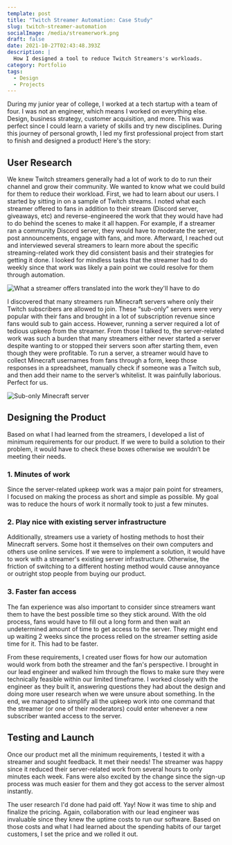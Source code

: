 ```yaml
---
template: post
title: "Twitch Streamer Automation: Case Study"
slug: twitch-streamer-automation
socialImage: /media/streamerwork.png
draft: false
date: 2021-10-27T02:43:48.393Z
description: |
  How I designed a tool to reduce Twitch Streamers's workloads.
category: Portfolio
tags:
  - Design
  - Projects
---
```

During my junior year of college, I worked at a tech startup with a team of four. I was not an engineer, which means I worked on everything else.  Design, business strategy, customer acquisition, and more. This was perfect since I could learn a variety of skills and try new disciplines. During this journey of personal growth, I led my first professional project from start to finish and designed a product! Here's the story:

## User Research

We knew Twitch streamers generally had a lot of work to do to run their channel and grow their community. We wanted to know what we could build for them to reduce their workload. First, we had to learn about our users. I started by sitting in on a sample of Twitch streams. I noted what each streamer offered to fans in addition to their stream (Discord server, giveaways, etc) and reverse-engineered the work that they would have had to do behind the scenes to make it all happen. For example, if a streamer ran a community Discord server, they would have to moderate the server, post announcements, engage with fans, and more. Afterward, I reached out and interviewed several streamers to learn more about the specific streaming-related work they did consistent basis and their strategies for getting it done. I looked for mindless tasks that the streamer had to do weekly since that work was likely a pain point we could resolve for them through automation.

![What a streamer offers translated into the work they'll have to do](/media/streamerwork.png "What a streamer offers translated into the work they'll have to do")

I discovered that many streamers run Minecraft servers where only their Twitch subscribers are allowed to join. These “sub-only” servers were very popular with their fans and brought in a lot of subscription revenue since fans would sub to gain access. However, running a server required a lot of tedious upkeep from the streamer. From those I talked to, the server-related work was such a burden that many streamers either never started a server despite wanting to or stopped their servers soon after starting them, even though they were profitable. To run a server, a streamer would have to collect Minecraft usernames from fans through a form, keep those responses in a spreadsheet, manually check if someone was a Twitch sub, and then add their name to the server’s whitelist. It was painfully laborious. Perfect for us.

![Sub-only Minecraft server](/media/subonlyserver.png "Sub-only Minecraft server")

## Designing the Product

Based on what I had learned from the streamers, I developed a list of minimum requirements for our product. If we were to build a solution to their problem, it would have to check these boxes otherwise we wouldn’t be meeting their needs.

### 1. Minutes of work

Since the server-related upkeep work was a major pain point for streamers, I focused on making the process as short and simple as possible. My goal was to reduce the hours of work it normally took to just a few minutes.

### 2. Play nice with existing server infrastructure

Additionally, streamers use a variety of hosting methods to host their Minecraft servers. Some host it themselves on their own computers and others use online services. If we were to implement a solution, it would have to work with a streamer's existing server infrastructure. Otherwise, the friction of switching to a different hosting method would cause annoyance or outright stop people from buying our product. 

### 3. Faster fan access

The fan experience was also important to consider since streamers want them to have the best possible time so they stick around. With the old process, fans would have to fill out a long form and then wait an undetermined amount of time to get access to the server. They might end up waiting 2 weeks since the process relied on the streamer setting aside time for it.  This had to be faster.

From these requirements, I created user flows for how our automation would work from both the streamer and the fan's perspective. I brought in our lead engineer and walked him through the flows to make sure they were technically feasible within our limited timeframe. I worked closely with the engineer as they built it, answering questions they had about the design and doing more user research when we were unsure about something. In the end, we managed to simplify all the upkeep work into one command that the streamer (or one of their moderators) could enter whenever a new subscriber wanted access to the server. 

## Testing and Launch

Once our product met all the minimum requirements, I tested it with a streamer and sought feedback. It met their needs! The streamer was happy since it reduced their server-related work from several hours to only minutes each week. Fans were also excited by the change since the sign-up process was much easier for them and they got access to the server almost instantly.

The user research I'd done had paid off. Yay! Now it was time to ship and finalize the pricing. Again, collaboration with our lead engineer was invaluable since they knew the uptime costs to run our software. Based on those costs and what I had learned about the spending habits of our target customers, I set the price and we rolled it out.